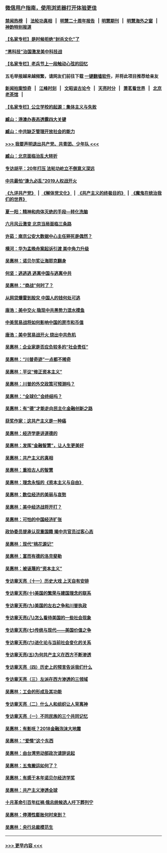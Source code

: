 ### [微信用户指南，使用浏览器打开体验更佳](https://github.com/gfw-breaker/banned-news1/blob/master/indexes/wechat-guide.md?t=0)
#### [禁闻热榜](热点新闻.md?t=0)  &nbsp;&nbsp;|&nbsp;&nbsp; [法轮功真相](https://github.com/gfw-breaker/truth/blob/master/README.md?t=0) &nbsp;&nbsp;|&nbsp;&nbsp; [明慧二十周年报告](https://github.com/gfw-breaker/mh-reports/blob/master/README.md?t=0) &nbsp;&nbsp;|&nbsp;&nbsp;[明慧期刊](https://github.com/gfw-breaker/mh-qikan) &nbsp;&nbsp;|&nbsp;&nbsp; [明慧海外之窗](https://github.com/gfw-breaker/mh-news/blob/master/README.md?t=0) &nbsp;&nbsp;|&nbsp;&nbsp; [神韵特别报道](https://github.com/gfw-breaker/mh-news/blob/master/shenyun.md?t=0)
#### [【名家专栏】是时候拒绝“封杀文化”了](../pages/nsc423/n11814093.md?t=02120355) 
#### [“黑科技”治国激发美中科技战](../pages/nsc423/n11638056.md?t=02120355) 
#### [【名家专栏】老兵节上一段触动心弦的回忆](../pages/nsc423/n11646016.md?t=02120355) 
#### 五毛举报越来越频繁，请网友们前往下载 [一键翻墙软件](https://github.com/gfw-breaker/ssr-accounts)，并将此项目推荐给亲友
#### [新闻拍案惊奇](https://github.com/gfw-breaker/banned-news1/blob/master/pages/link4.md) &nbsp;&nbsp;|&nbsp;&nbsp; [江峰时刻](https://github.com/gfw-breaker/banned-news1/blob/master/pages/link4.md) &nbsp;&nbsp;|&nbsp;&nbsp; [文昭谈古论今](https://github.com/gfw-breaker/banned-news1/blob/master/pages/link4.md) &nbsp;&nbsp;|&nbsp;&nbsp; [天亮时分](https://github.com/gfw-breaker/banned-news1/blob/master/pages/link4.md) &nbsp;&nbsp;|&nbsp;&nbsp; [萧茗看世界](https://github.com/gfw-breaker/banned-news1/blob/master/pages/link4.md) &nbsp;&nbsp;|&nbsp;&nbsp; [北京老茶馆](https://github.com/gfw-breaker/banned-news1/blob/master/pages/link4.md) &nbsp;&nbsp;|&nbsp;&nbsp; 
#### [【名家专栏】公立学校的起源：集体主义与失败](../pages/nsc423/n11601833.md?t=02120355) 
#### [臧山：港澳办表态透露四大关键](../pages/nsc423/n11421628.md?t=02120355) 
#### [臧山：中共缺乏管理开放社会的能力](../pages/nsc423/n11407457.md?t=02120355) 
#### [>>> 我要声明退出共产党、共青团、少年队 <<<](https://github.com/begood0513/goodnews/blob/master/quit/letter.md) 
#### [臧山：北京面临治乱大转折](../pages/nsc423/n11406895.md?t=02120355) 
#### [专访胡平：20年打压 法轮功屹立不倒意义深远](../pages/nsc423/n11398800.md?t=02120355) 
#### [中共最怕“逢九必乱”2019人权战开火](../pages/nsc423/n11385248.md?t=02120355) 
#### [《九评共产党》](https://github.com/begood0513/9ping.md/blob/master/README.md) &nbsp;|&nbsp; [《解体党文化》](../../../../jtdwh.md/blob/master/README.md)  &nbsp;|&nbsp; [《共产主义的终极目的》](../../../../gczydzjmd.md/blob/master/README.md) &nbsp;|&nbsp; [《魔鬼在统治我们的世界》](../../../../mgztzwmdsj.md/blob/master/README.md) 
#### [夏一阳：精神和肉体灭绝的手段—转化洗脑](../pages/nsc423/n11368250.md?t=02120355) 
#### [六月风云激变 北京当局面临三条路](../pages/nsc423/n11313668.md?t=02120355) 
#### [许茹：南京公安大数据中心主任猝死是偶然？](../pages/nsc423/n11064744.md?t=02120355) 
#### [横河：华为孟晚舟案起诉引渡 美中角力升级](../pages/nsc423/n11027230.md?t=02120355) 
#### [吴惠林：诺贝尔奖让海耶克翻身](../pages/nsc423/n10890049.md?t=02120355) 
#### [何坚：逃逃逃 逃离中国与逃离中共](../pages/nsc423/n10592891.md?t=02120355) 
#### [吴惠林：“商战”何时了？](../pages/nsc423/n10573558.md?t=02120355) 
#### [从网贷爆雷到股灾 中国人的钱何处可逃](../pages/nsc423/n10572800.md?t=02120355) 
#### [唐浩：美中交火 隐现中共黑势力混水摸鱼](../pages/nsc423/n10544040.md?t=02120355) 
#### [中美贸易战将如何影响中国的房市和币值](../pages/nsc423/n10543697.md?t=02120355) 
#### [唐浩：美中贸易战开火 烧出中共危机](../pages/nsc423/n10540126.md?t=02120355) 
#### [吴惠林：企业家是否应负较多的“社会责任”](../pages/nsc423/n10535022.md?t=02120355) 
#### [吴惠林：“川普奇迹”一点都不稀奇](../pages/nsc423/n10512808.md?t=02120355) 
#### [吴惠林：平议“修正资本主义”](../pages/nsc423/n10495724.md?t=02120355) 
#### [吴惠林：川普的外交政策可预测吗？](../pages/nsc423/n10462387.md?t=02120355) 
#### [吴惠林：“全球化”会终结吗？](../pages/nsc423/n10452838.md?t=02120355) 
#### [吴惠林：有“德”才能走向民主化金融创新之路](../pages/nsc423/n10432292.md?t=02120355) 
#### [获奖作家：这共产主义是一种癌](../pages/nsc423/n10431541.md?t=02120355) 
#### [吴惠林：经济学是讲道德的](../pages/nsc423/n10398014.md?t=02120355) 
#### [吴惠林：发挥“金融智慧”，让人生更美好](../pages/nsc423/n10375019.md?t=02120355) 
#### [吴惠林：共产主义的真相](../pages/nsc423/n10351394.md?t=02120355) 
#### [吴惠林：重拾古人的智慧](../pages/nsc423/n10337691.md?t=02120355) 
#### [吴惠林：理念永恒的《资本主义与自由》](../pages/nsc423/n10316274.md?t=02120355) 
#### [吴惠林：数位经济的美丽与哀愁](../pages/nsc423/n10292946.md?t=02120355) 
#### [吴惠林：美中经济战将开打？](../pages/nsc423/n10258825.md?t=02120355) 
#### [吴惠林：可怕的中国经济扩张](../pages/nsc423/n10219147.md?t=02120355) 
#### [政协委员提承认双重国籍 揭中共官员过客心态](../pages/nsc423/n10208809.md?t=02120355) 
#### [吴惠林：现代“桃花源记”](../pages/nsc423/n10185234.md?t=02120355) 
#### [吴惠林：富而有德的洛克斐勒](../pages/nsc423/n10142264.md?t=02120355) 
#### [吴惠林：被诬蔑的“资本主义”](../pages/nsc423/n10124816.md?t=02120355) 
#### [专访章天亮（十一）历史大戏 上天自有安排](../pages/nsc423/n10094905.md?t=02120355) 
#### [专访章天亮(十)美国的繁荣与建国理念的联系](../pages/nsc423/n10094899.md?t=02120355) 
#### [专访章天亮(九)美国的左右之争和川普执政](../pages/nsc423/n10094889.md?t=02120355) 
#### [专访章天亮(八)怎么看待美国的一些社会现象](../pages/nsc423/n10094857.md?t=02120355) 
#### [专访章天亮(七)传统与现代——美国价值之争](../pages/nsc423/n10093140.md?t=02120355) 
#### [专访章天亮(六)进化论与当前社会变化的关系](../pages/nsc423/n10092036.md?t=02120355) 
#### [专访章天亮(五)为何共产主义在西方不断渗透](../pages/nsc423/n10083620.md?t=02120355) 
#### [专访章天亮（四）历史上的预言告诉我们什么](../pages/nsc423/n10083606.md?t=02120355) 
#### [专访章天亮（三）左派在西方渗透的三领域](../pages/nsc423/n10081115.md?t=02120355) 
#### [吴惠林：工会的形成及其功能](../pages/nsc423/n10080633.md?t=02120355) 
#### [专访章天亮（二）什么人和组织让人背离神](../pages/nsc423/n10076637.md?t=02120355) 
#### [专访章天亮（一）不同民族的三个共同记忆](../pages/nsc423/n10074188.md?t=02120355) 
#### [吴惠林：有影呒？2018金融泡沫大地震](../pages/nsc423/n10040534.md?t=02120355) 
#### [吴惠林：“爱情”这个东西](../pages/nsc423/n10019423.md?t=02120355) 
#### [吴惠林：由台湾劳动部政次请辞说起](../pages/nsc423/n9979679.md?t=02120355) 
#### [吴惠林：五鬼搬运如何了？](../pages/nsc423/n9925338.md?t=02120355) 
#### [吴惠林：有感于本年诺贝尔经济学奖](../pages/nsc423/n9871883.md?t=02120355) 
#### [吴惠林：共产主义渗透全球](../pages/nsc423/n9812748.md?t=02120355) 
#### [十月革命引百年红祸 俄总统候选人吁下葬列宁](../pages/nsc423/n9810182.md?t=02120355) 
#### [吴惠林：停滞性膨胀何时来到？](../pages/nsc423/n9764136.md?t=02120355) 
#### [吴惠林：央行总裁模范生](../pages/nsc423/n9728134.md?t=02120355) 

----
#### [ >>> 更早内容 <<< ](../indexes/nsc423-earlier.md)
